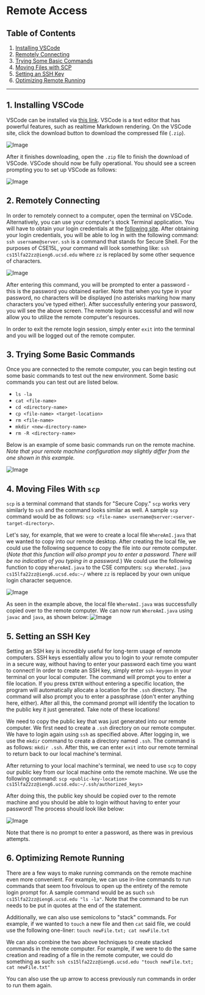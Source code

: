 # Remote Access

## Table of Contents
1. [Installing VSCode](https://ashishjayamohan.github.io/cse15l-lab-reports/Week1Lab.html#1-installing-vscode)
2. [Remotely Connecting](https://ashishjayamohan.github.io/cse15l-lab-reports/Week1Lab.html#2-remotely-connecting)
3. [Trying Some Basic Commands](https://ashishjayamohan.github.io/cse15l-lab-reports/Week1Lab.html#3-trying-some-basic-commands)
4. [Moving Files with SCP](https://ashishjayamohan.github.io/cse15l-lab-reports/Week1Lab.html#4-moving-files-with-scp)
5. [Setting an SSH Key](https://ashishjayamohan.github.io/cse15l-lab-reports/Week1Lab.html#5-setting-an-ssh-key)
6. [Optimizing Remote Running](https://ashishjayamohan.github.io/cse15l-lab-reports/Week1Lab.html#6-optimizing-remote-running)

****


## 1. Installing VSCode
VSCode can be installed via [this link](https://code.visualstudio.com/). VSCode is a text editor that has powerful features, such as realtime Markdown rendering. On the VSCode site, click the download button to download the compressed file (`.zip`).

![Image](https://github.com/ashishjayamohan/cse15l-lab-reports/blob/main/Images/Screen%20Shot%202022-09-30%20at%208.00.39%20AM.png?raw=true)

After it finishes downloading, open the `.zip` file to finish the download of VSCode. VSCode should now be fully operational. You should see a screen prompting you to set up VSCode as follows:

![Image](https://github.com/ashishjayamohan/cse15l-lab-reports/blob/main/Images/Screen%20Shot%202022-09-30%20at%208.03.23%20AM.png?raw=true)


## 2. Remotely Connecting
In order to remotely connect to a computer, open the terminal on VSCode. Alternatively, you can use your computer's stock Terminal application. You will have to obtain your login credentials at the [following site](https://sdacs.ucsd.edu/~icc/index.php). After obtaining your login credentials, you will be able to log in with the following command: `ssh username@server`. `ssh` is a command that stands for Secure Shell. For the purposes of CSE15L, your command will look something like: `ssh cs15lfa22zz@ieng6.ucsd.edu` where `zz` is replaced by some other sequence of characters.

![Image](https://github.com/ashishjayamohan/cse15l-lab-reports/blob/main/Images/Screen%20Shot%202022-09-30%20at%208.22.58%20AM.png?raw=true)

After entering this command, you will be prompted to enter a password - this is the password you obtained earlier. Note that when you type in your password, no characters will be displayed (no asterisks marking how many characters you've typed either). After successfully entering your password, you will see the above screen. The remote login is successful and will now allow you to utilize the remote computer's resources.

In order to exit the remote login session, simply enter `exit` into the terminal and you will be logged out of the remote computer.


## 3. Trying Some Basic Commands
Once you are connected to the remote computer, you can begin testing out some basic commands to test out the new environment. Some basic commands you can test out are listed below.

- `ls -la`
- `cat <file-name>`
- `cd <directory-name>`
- `cp <file-name> <target-location>`
- `rm <file-name>`
- `mkdir <new-directory-name>`
- `rm -R <directory-name>`

Below is an example of some basic commands run on the remote machine. *Note that your remote machine configuration may slightly differ from the one shown in this example.*

![Image](https://github.com/ashishjayamohan/cse15l-lab-reports/blob/main/Images/Screen%20Shot%202022-09-30%20at%208.32.55%20AM.png?raw=true)


## 4. Moving Files With `scp`
`scp` is a terminal command that stands for "Secure Copy." `scp` works very similarly to `ssh` and the command looks similar as well. A sample `scp` command would be as follows: `scp <file-name> username@server:<server-target-directory>`.

Let's say, for example, that we were to create a local file `WhereAmI.java` that we wanted to copy into our remote desktop. After creating the local file, we could use the following sequence to copy the file into our remote computer. (*Note that this function will also prompt you to enter a password. There will be no indication of you typing in a password.*) We could use the following function to copy `WhereAmI.java` to the CSE computers: `scp WhereAmI.java cs15lfa22zz@ieng6.ucsd.edu:~/` where `zz` is replaced by your own unique login character sequence.

![Image](https://github.com/ashishjayamohan/cse15l-lab-reports/blob/main/Images/Screen%20Shot%202022-09-30%20at%208.45.58%20AM.png?raw=true)

As seen in the example above, the local file `WhereAmI.java` was successfully copied over to the remote computer. We can now run `WhereAmI.java` using `javac` and `java`, as shown below:
![Image](https://github.com/ashishjayamohan/cse15l-lab-reports/blob/main/Images/Screen%20Shot%202022-10-11%20at%201.45.09%20PM.png)


## 5. Setting an SSH Key
Setting an SSH key is incredibly useful for long-term usage of remote computers. SSH keys essentially allow you to login to your remote computer in a secure way, without having to enter your password each time you want to connect! In order to create an SSH key, simply enter `ssh-keygen` in your terminal on your local computer. The command will prompt you to enter a file location. If you press `ENTER` without entering a specific location, the program will automatically allocate a location for the `.ssh` directory. The command will also prompt you to enter a passphrase (don't enter anything here, either). After all this, the command prompt will identify the location to the public key it just generated. Take note of these locations!

We need to copy the public key that was just generated into our remote computer. We first need to create a `.ssh` directory on our remote computer. We have to login again using `ssh` as specified above. After logging in, we use the `mkdir` command to create a directory named `.ssh`. The command is as follows: `mkdir .ssh`. After this, we can enter `exit` into our remote terminal to return back to our local machine's terminal.

After returning to your local machine's terminal, we need to use `scp` to copy our public key from our local machine onto the remote machine. We use the following command: `scp <public-key-location> cs15lfa22zz@ieng6.ucsd.edu:~/.ssh/authorized_keys>`

After doing this, the public key should be copied over to the remote machine and you should be able to login without having to enter your password! The process should look like below:

![Image](https://github.com/ashishjayamohan/cse15l-lab-reports/blob/main/Images/Screen%20Shot%202022-09-30%20at%209.18.43%20AM.png?raw=true)

Note that there is no prompt to enter a password, as there was in previous attempts.


## 6. Optimizing Remote Running
There are a few ways to make running commands on the remote machine even more convenient. For example, we can use in-line commands to run commands that seem too frivolous to open up the entirety of the remote login prompt for. A sample command would be as such `ssh cs15lfa22zz@ieng6.ucsd.edu "ls -la"`. Note that the command to be run needs to be put in quotes at the end of the statement.

Additionally, we can also use semicolons to "stack" commands. For example, if we wanted to `touch` a new file and then `cat` said file, we could use the following one-liner: `touch newFile.txt; cat newFile.txt`

We can also combine the two above techniques to create stacked commands in the remote computer. For example, if we were to do the same creation and reading of a file in the remote computer, we could do something as such: `ssh cs15lfa22zz@ieng6.ucsd.edu "touch newFile.txt; cat newFile.txt"`

You can also use the up arrow to access previously run commands in order to run them again.
